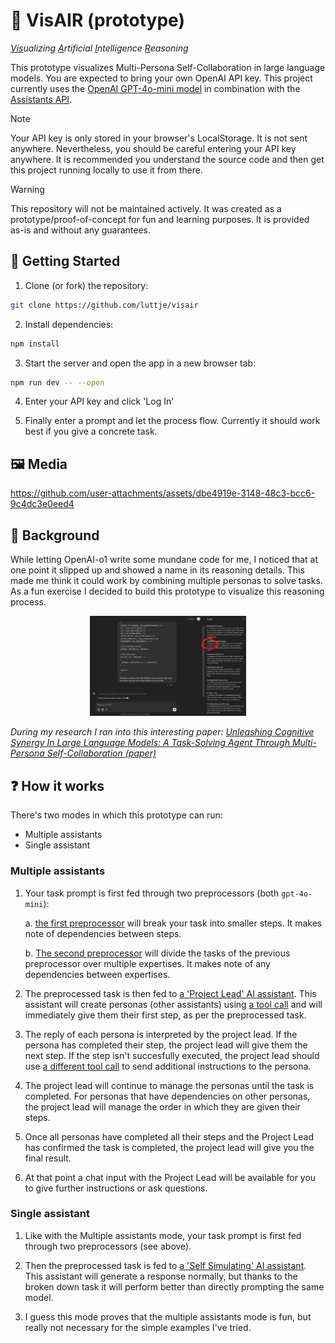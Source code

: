 # 🔮 VisAIR (prototype)

*<ins>Vis</ins>ualizing <ins>A</ins>rtificial <ins>I</ins>ntelligence <ins>R</ins>easoning*

This prototype visualizes Multi-Persona Self-Collaboration in large language models. You are expected to bring your own OpenAI API key. This project currently uses the [OpenAI GPT-4o-mini model](https://platform.openai.com/docs/models#gpt-4o-mini) in combination with the [Assistants API](https://platform.openai.com/docs/assistants/overview).

> [!NOTE]
> Your API key is only stored in your browser's LocalStorage. It is not sent anywhere. Nevertheless, you should be careful entering your API key anywhere. It is recommended you understand the source code and then get this project running locally to use it from there.

> [!WARNING]
> This repository will not be maintained actively. It was created as a prototype/proof-of-concept for fun and learning purposes. It is provided as-is and without any guarantees.

## 🚀 Getting Started

1. Clone (or fork) the repository:

  ```bash
  git clone https://github.com/luttje/visair
  ```

2. Install dependencies:

  ```bash
  npm install
  ```

3. Start the server and open the app in a new browser tab:

  ```bash
  npm run dev -- --open
  ```

4. Enter your API key and click 'Log In'

5. Finally enter a prompt and let the process flow. Currently it should work best if you give a concrete task.

## 🖼 Media

https://github.com/user-attachments/assets/dbe4919e-3148-48c3-bcc6-9c4dc3e0eed4

## 🔬 Background

While letting OpenAI-o1 write some mundane code for me, I noticed that at one point it slipped up and showed a name in its reasoning details. This made me think it could work by combining multiple personas to solve tasks. As a fun exercise I decided to build this prototype to visualize this reasoning process.

<div align="center">

[<img src="./docs/o1-slip-up.jpg" alt="Chat with GPT-o1 showing a name in its reasoning details, the name is circled" width="250">](./docs/o1-slip-up.jpg)

</div>

*During my research I ran into this interesting paper: [*Unleashing Cognitive Synergy In Large Language Models: A Task-Solving Agent Through Multi-Persona Self-Collaboration* (paper)](https://arxiv.org/abs/2307.05300)*

## ❓ How it works

There's two modes in which this prototype can run:
* Multiple assistants
* Single assistant

### Multiple assistants

1. Your task prompt is first fed through two preprocessors (both `gpt-4o-mini`):

    a. [the first preprocessor](https://github.com/luttje/visair/blob/86703cef8a0f9584b83b35a8fb763087c96f050a/src/lib/assistants/configs/prompts/breakIntoParts.md) will break your task into smaller steps. It makes note of dependencies between steps.

    b. [The second preprocessor](https://github.com/luttje/visair/blob/86703cef8a0f9584b83b35a8fb763087c96f050a/src/lib/assistants/configs/prompts/organizeForExperts.md) will divide the tasks of the previous preprocessor over multiple expertises. It makes note of any dependencies between expertises.

2. The preprocessed task is then fed to [a 'Project Lead' AI assistant](https://github.com/luttje/visair/blob/86703cef8a0f9584b83b35a8fb763087c96f050a/src/lib/assistants/configs/prompts/projectLead.md). This assistant will create personas (other assistants) using [a tool call](https://github.com/luttje/visair/blob/86703cef8a0f9584b83b35a8fb763087c96f050a/src/lib/assistants/configs/projectLeadAssistant.ts#L19-L61) and will immediately give them their first step, as per the preprocessed task.

3. The reply of each persona is interpreted by the project lead. If the persona has completed their step, the project lead will give them the next step. If the step isn't succesfully executed, the project lead should use [a different tool call](https://github.com/luttje/visair/blob/86703cef8a0f9584b83b35a8fb763087c96f050a/src/lib/assistants/configs/projectLeadAssistant.ts#L62-L92) to send additional instructions to the persona.

4. The project lead will continue to manage the personas until the task is completed. For personas that have dependencies on other personas, the project lead will manage the order in which they are given their steps.

5. Once all personas have completed all their steps and the Project Lead has confirmed the task is completed, the project lead will give you the final result.

6. At that point a chat input with the Project Lead will be available for you to give further instructions or ask questions.

### Single assistant

1. Like with the Multiple assistants mode, your task prompt is first fed through two preprocessors (see above).

2. Then the preprocessed task is fed to [a 'Self Simulating' AI assistant](https://github.com/luttje/visair/blob/16d850558319d01788c23b2fcae3ead2b82a5344/src/lib/assistants/configs/selfSimulatingAssistant.ts). This assistant will generate a response normally, but thanks to the broken down task it will perform better than directly prompting the same model.

3. I guess this mode proves that the multiple assistants mode is fun, but really not necessary for the simple examples I've tried.
